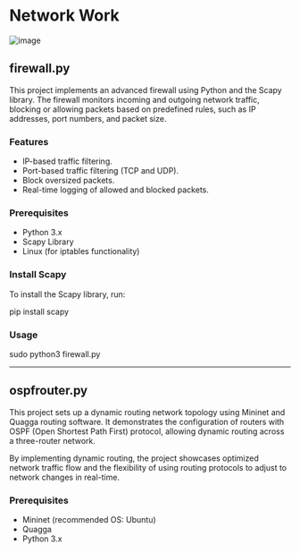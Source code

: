 # Network Work
![image](https://github.com/user-attachments/assets/504ec568-caf4-4061-8fd5-c0daef64ea9e)



## firewall.py 

This project implements an advanced firewall using Python and the Scapy library. The firewall monitors incoming and outgoing network traffic, blocking or allowing packets based on predefined rules, such as IP addresses, port numbers, and packet size.

### Features
- IP-based traffic filtering.
- Port-based traffic filtering (TCP and UDP).
- Block oversized packets.
- Real-time logging of allowed and blocked packets.

### Prerequisites
- Python 3.x
- Scapy Library
- Linux (for iptables functionality)

### Install Scapy
To install the Scapy library, run:

pip install scapy

### Usage

sudo python3 firewall.py

----------------------------------------------------------------------------------------------
## ospfrouter.py 

This project sets up a dynamic routing network topology using Mininet and Quagga routing software. It demonstrates the configuration of routers with OSPF (Open Shortest Path First) protocol, allowing dynamic routing across a three-router network.

By implementing dynamic routing, the project showcases optimized network traffic flow and the flexibility of using routing protocols to adjust to network changes in real-time.

### Prerequisites
- Mininet (recommended OS: Ubuntu)
- Quagga
- Python 3.x

